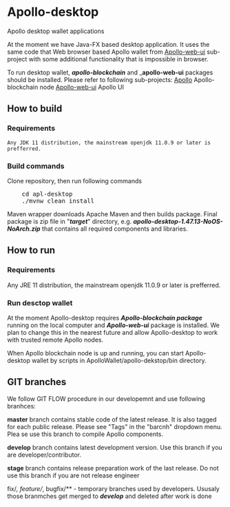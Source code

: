# Apollo-desktop
Apollo desktop wallet applications

At the moment we have Java-FX based desktop application. It uses the same code that Web browser based Apollo wallet from [Apollo-web-ui](https://github.com/ApolloFoundation/Apollo-web-ui) sub-project with some additional functionality that is impossible in browser.

To run desktop wallet, ___apollo-blockchain___ and ___apollo-web-ui__ packages should be installed.
Please refer to following sub-projects:
[Apollo](https://github.com/ApolloFoundation/Apollo) Apollo-blockchain node
[Apollo-web-ui](https://github.com/ApolloFoundation/Apollo-web-ui) Apollo UI 

## How to build

### Requirements

	Any JDK 11 distribution, the mainstream openjdk 11.0.9 or later is prefferred.
	
### Build commands

Clone repository, then run following commands
<pre>
	cd apl-desktop
	./mvnw clean install
</pre>	
Maven wrapper downloads Apache Maven and then builds package. Final package is zip file in "___target___" directory, e.g. ___apollo-desktop-1.47.13-NoOS-NoArch.zip___ that contains all required components and libraries.

## How to run

### Requirements

Any JRE 11 distribution, the mainstream openjdk 11.0.9 or later is prefferred.

### Run desctop wallet

At the moment Apollo-desktop requires ___Apollo-blockchain package___ running on the local computer and ___Apollo-web-ui___ package is installed. We plan to change this in the nearest future and allow Apollo-desktop to work with trusted remote Apollo nodes.

When Apollo blockchain node is up and running, you can start Apollo-desktop wallet by scripts in ApolloWallet/apollo-dekstop/bin directory.


## GIT branches

We follow GIT FLOW procedure in our developemnt and use following branhces:

__master__ branch contains stable code of the latest release. It is also tagged for each public release. Please see "Tags" in the "barcnh" dropdown menu. Plea
se use this branch to compile Apollo components.

__develop__ branch contains latest development version. Use this branch if you are developer/contributor.

__stage__ branch contains release preparation work of the last release. Do not use this branch if you are not release engineer


fix/*, feature/*, bugfix/** - temporary branches used by developers. Ususaly those branmches get merged to ___develop___ and deleted after work is done




